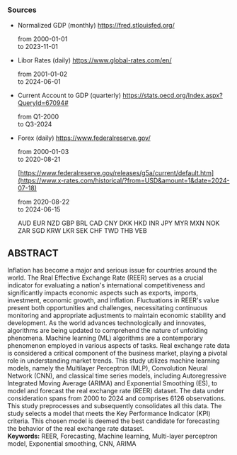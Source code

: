 ### Sources

* Normalized GDP (monthly)
    https://fred.stlouisfed.org/
  
    from 2000-01-01  
    to 2023-11-01

* Libor Rates (daily)
    https://www.global-rates.com/en/
  
    from 2001-01-02  
		to 2024-06-01

* Current Account to GDP (quarterly)
    https://stats.oecd.org/Index.aspx?QueryId=67094#
  
    from Q1-2000  
		to Q3-2024

* Forex (daily)
		https://www.federalreserve.gov/
  
    from 2000-01-03  
		to 2020-08-21
  
    [https://www.federalreserve.gov/releases/g5a/current/default.htm](https://www.x-rates.com/historical/?from=USD&amount=1&date=2024-07-18)
  
    from 2020-08-22  
		to 2024-06-15
  
    AUD	EUR	NZD	GBP	BRL	CAD	CNY	DKK	HKD	INR	JPY	MYR	MXN	NOK	ZAR	SGD	KRW	LKR	SEK	CHF	TWD	THB	VEB

## ABSTRACT
Inflation has become a major and serious issue for countries around the world. The Real Effective Exchange Rate (REER) serves as a crucial indicator for evaluating a nation's international competitiveness and significantly impacts economic aspects such as exports, imports, investment, economic growth, and inflation. Fluctuations in REER's value present both opportunities and challenges, necessitating continuous monitoring and appropriate adjustments to maintain economic stability and development. As the world advances technologically and innovates, algorithms are being updated to comprehend the nature of unfolding phenomena. Machine learning (ML) algorithms are a contemporary phenomenon employed in various aspects of tasks. Real exchange rate data is considered a critical component of the business market, playing a pivotal role in understanding market trends. This study utilizes machine learning models, namely the Multilayer Perceptron (MLP), Convolution Neural Network (CNN), and classical time series models, including Autoregressive Integrated Moving Average (ARIMA) and Exponential Smoothing (ES), to model and forecast the real exchange rate (REER) dataset. The data under consideration spans from 2000 to 2024 and comprises 6126 observations. This study preprocesses and subsequently consolidates all this data. The study selects a model that meets the Key Performance Indicator (KPI) criteria. This chosen model is deemed the best candidate for forecasting the behavior of the real exchange rate dataset.  
**Keywords:** REER, Forecasting, Machine learning, Multi-layer perceptron model, Exponential smoothing, CNN, ARIMA
